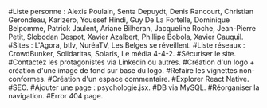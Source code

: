#Liste personne : Alexis Poulain, Senta Depuydt, Denis Rancourt, Christian Gerondeau, Karlzero, Youssef Hindi, Guy De La Fortelle, Dominique Belpomme, Patrick Jaulent, Ariane Bilheran, Jacqueline Roche, Jean-Pierre Petit, Slobodan Despot, Xavier Azalbert, Phillipe Bobola, Xavier Cauquil.
#Sites : L'Agora, btlv, NuréaTV, Les Belges se réveillent.
#Liste réseaux : CrowdBunker, Solidaritas, Solaris, Le média 4-4-2.
#Sécuriser le site.
#Contactez les protagonistes via Linkedin ou autres.
#Création d'un logo + création d'une image de fond sur base du logo.
#Refaire les vignettes non-conformes.
#Création d'un espace commentaire.
#Explorer React Native.
#SEO.
#Ajouter une page : psychologie.jsx.
#DB via MySQL.
#Réorganiser la navigation.
#Error 404 page.
